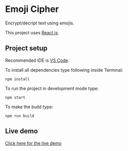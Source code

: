 # Emoji Cipher

Encrypt/decript text using emojis.

This project uses [React.js](https://reactjs.org/).

## Project setup

Recommended IDE is [VS Code](https://code.visualstudio.com/).

To install all dependencies type following inside Terminal:

`npm install`

To run the project in development mode type:

`npm start`

To make the build type:

`npm run build`

## Live demo

[Click here for the live demo](https://bbtools-ps.github.io/morse-code/)
